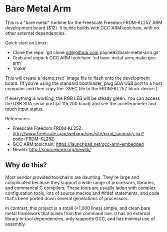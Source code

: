 Bare Metal Arm
==============

This is a "bare metal" runtime for the Freescale Freedom FRDM-KL25Z ARM development board ($12). It builds
builds with GCC ARM toolchain, with no other external dependencies. 

Quick start on Linux:
* Clone the repo: 'git clone git@github.com:payne92/bare-metal-arm.git'
* Grab and unpack GCC ARM toolchain: 'cd bare-metal-arm; make gcc-arm'
* 'make'

This will create a 'demo.srec' image file to flash onto the development board.  (If you're using
the standard bootloader, plug SDA USB port to a host computer and then copy the .SREC file
to the FRDM-KL25Z block device.)  

If everything is working, the RGB LEB will be steady green.  You can access the USB SDA serial port (at 115,200 baud)
and see the accelerometer and touch input status.

References:
* Freescale Freedom FRDM-KL25Z: http://www.freescale.com/webapp/sps/site/prod_summary.jsp?code=FRDM-KL25Z
* GCC ARM toolchain:  https://launchpad.net/gcc-arm-embedded
* Newlib: http://sourceware.org/newlib/

Why do this?
------------

Most vendor provided toolchains are daunting. They're large and complicated because they support a wide
range of processors, libraries, and commerical C compilers.  These tools are usually laden with 
complex configuration tools, lots of source macros and #ifdef statements, and code that's been ported
down several generations of processors.

In contrast, this project is a small (<1,000 lines) simple, and clean bare metal framework that builds 
from the command line.  It has no external library or tool dependencies, only supports GCC, and has minimal use of
assembly. 
